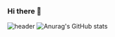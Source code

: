 ### Hi there 👋
![header](https://capsule-render.vercel.app/api?type=waving&color=auto&text=Minjoon's%Github!&fontSize=50&fontColor=black)
![Anurag's GitHub stats](https://github-readme-stats.vercel.app/api?username=MinjoonHK&show_icons=true&theme=radical)
